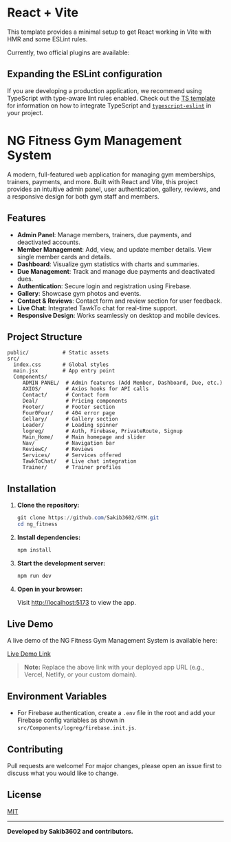 # React + Vite

This template provides a minimal setup to get React working in Vite with HMR and some ESLint rules.

Currently, two official plugins are available:


## Expanding the ESLint configuration

If you are developing a production application, we recommend using TypeScript with type-aware lint rules enabled. Check out the [TS template](https://github.com/vitejs/vite/tree/main/packages/create-vite/template-react-ts) for information on how to integrate TypeScript and [`typescript-eslint`](https://typescript-eslint.io) in your project.

# NG Fitness Gym Management System

A modern, full-featured web application for managing gym memberships, trainers, payments, and more. Built with React and Vite, this project provides an intuitive admin panel, user authentication, gallery, reviews, and a responsive design for both gym staff and members.

## Features

- **Admin Panel**: Manage members, trainers, due payments, and deactivated accounts.
- **Member Management**: Add, view, and update member details. View single member cards and details.
- **Dashboard**: Visualize gym statistics with charts and summaries.
- **Due Management**: Track and manage due payments and deactivated dues.
- **Authentication**: Secure login and registration using Firebase.
- **Gallery**: Showcase gym photos and events.
- **Contact & Reviews**: Contact form and review section for user feedback.
- **Live Chat**: Integrated TawkTo chat for real-time support.
- **Responsive Design**: Works seamlessly on desktop and mobile devices.

## Project Structure

```
public/           # Static assets
src/
  index.css       # Global styles
  main.jsx        # App entry point
  Components/
	 ADMIN PANEL/  # Admin features (Add Member, Dashboard, Due, etc.)
	 AXIOS/        # Axios hooks for API calls
	 Contact/      # Contact form
	 Deal/         # Pricing components
	 Footer/       # Footer section
	 Four0Four/    # 404 error page
	 Gellary/      # Gallery section
	 Loader/       # Loading spinner
	 logreg/       # Auth, Firebase, PrivateRoute, Signup
	 Main_Home/    # Main homepage and slider
	 Nav/          # Navigation bar
	 ReviewC/      # Reviews
	 Services/     # Services offered
	 TawkToChat/   # Live chat integration
	 Trainer/      # Trainer profiles
```

## Installation

1. **Clone the repository:**

	```powershell
	git clone https://github.com/Sakib3602/GYM.git
	cd ng_fitness
	```

2. **Install dependencies:**

	```powershell
	npm install
	```

3. **Start the development server:**

	```powershell
	npm run dev
	```

4. **Open in your browser:**

	Visit [http://localhost:5173](http://localhost:5173) to view the app.

## Live Demo

A live demo of the NG Fitness Gym Management System is available here:

[Live Demo Link](https://your-live-demo-url.com)

> **Note:** Replace the above link with your deployed app URL (e.g., Vercel, Netlify, or your custom domain).

## Environment Variables

- For Firebase authentication, create a `.env` file in the root and add your Firebase config variables as shown in `src/Components/logreg/firebase.init.js`.

## Contributing

Pull requests are welcome! For major changes, please open an issue first to discuss what you would like to change.

## License

[MIT](LICENSE)

---

**Developed by Sakib3602 and contributors.**
